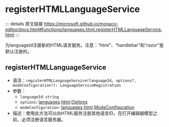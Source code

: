 # registerHTMLLanguageService
        
::: details 原文链接
https://microsoft.github.io/monaco-editor/docs.html#functions/languages.html.registerHTMLLanguageService.html
:::

为languageId注册新的HTML语言服务。注意：“html”、“handlebar”和“razor”是默认注册的。


## registerHTMLLanguageService
- 语法：`registerHTMLLanguageService(languageId, options?, modeConfiguration?): LanguageServiceRegistration`
- 参数：
  - `languageId`: `string`
  - `options`: [languages](/api/languages.md).[html](/api/languages/html.md).[Options](/api/languages/html/Options.md)
  - `modeConfiguration`: [languages](/api/languages.md).[html](/api/languages/html.md).[ModeConfiguration](/api/languages/html/ModeConfiguration.md)
- 描述：使用此方法可以向HTML服务注册其他语言ID。在打开编辑器模型之前，必须注册语言服务器。